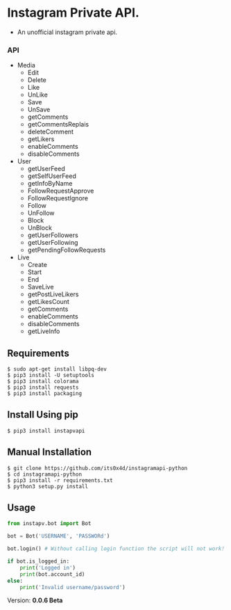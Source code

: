 # Instagram Private API.

- An unofficial instagram private api.

### API
- Media
    - Edit
    - Delete
    - Like
    - UnLike
    - Save
    - UnSave
    - getComments
    - getCommentsReplais
    - deleteComment
    - getLikers
    - enableComments
    - disableComments
- User
    - getUserFeed
    - getSelfUserFeed
    - getInfoByName
    - FollowRequestApprove
    - FollowRequestIgnore
    - Follow
    - UnFollow
    - Block
    - UnBlock
    - getUserFollowers
    - getUserFollowing
    - getPendingFollowRequests
- Live
    - Create
    - Start
    - End
    - SaveLive
    - getPostLiveLikers
    - getLikesCount
    - getComments
    - enableComments
    - disableComments
    - getLiveInfo

## Requirements
```
$ sudo apt-get install libpq-dev
$ pip3 install -U setuptools
$ pip3 install colorama
$ pip3 install requests
$ pip3 install packaging
```

## Install Using pip
```
$ pip3 install instapvapi
```

## Manual Installation
```
$ git clone https://github.com/its0x4d/instagramapi-python
$ cd instagramapi-python
$ pip3 install -r requirements.txt
$ python3 setup.py install
```

## Usage
```python
from instapv.bot import Bot

bot = Bot('USERNAME', 'PASSWORd')

bot.login() # Without calling login function the script will not work!

if bot.is_logged_in:
    print('Logged in')
    print(bot.account_id)
else:
    print('Invalid username/password')

```
Version: **0.0.6 Beta**
